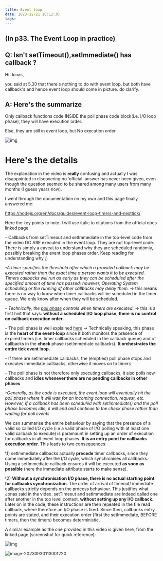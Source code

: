 ```yaml
---
title: Event loop
date: 2023-12-21 10:12:30
tags:
---
```


## (In p33. The Event Loop in practice)

## Q: Isn't setTimeout(),setImmediate() has callback ?

Hi Jonas,

you said at 5.30 that there's nothing to do with event loop, but both have callback's and hence event loop should come in picture. do clarify.

## A: Here's the summarize

Only callback functions code INSIDE the poll phase code block(i.e. I/O loop phase), they will have execution order.

Else, they are still in event loop, but No execution order

![img](https://img-c.udemycdn.com/redactor/raw/q_and_a/2022-09-30_01-04-59-383d660944779bf346b4bea9acee0ced.png)



# Here's the details

The explanation in the video is **really** confusing and actually I was disappointed in discovering no ‘official’ answer has never been given, even though the question seemed to be shared among many users from many months (I guess years now).

I went through the documentation on my own and this page finally answered me:

https://nodejs.org/en/docs/guides/event-loop-timers-and-nexttick/

Here the key points to note. I will use italic to citations from the official docs linked page:

\- Callbacks from setTimeout and setImmediate in the top-level code from the video DO ARE executed in the event loop. They are not top-level code. There is simply a caveat to understand why they are scheduled randomly, possibly breaking the event loop phases order. Keep reading for understanding why ;)

*-A timer specifies the threshold after which a provided callback may be executed rather than the exact time a person wants it to be executed. Timers callbacks will run as early as they can be scheduled after the specified amount of time has passed; however, Operating System scheduling or the running of other callbacks may delay them.* -> this means there is no way to know when timer callbacks will be scheduled in the timer queue. We only know after when they will be scheduled.

*- Technically, the* [*poll phase*](https://nodejs.org/en/docs/guides/event-loop-timers-and-nexttick/#poll) *controls when timers are executed.* -> this is a first hint that says: **without a scheduled I/O loop phase, there is no control on callback execution order.**

\- The poll phase is well explained [here](https://nodejs.org/en/docs/guides/event-loop-timers-and-nexttick/#poll) -> Technically speaking, this phase is the **heart of the event-loop** since it both monitors the presence of expired timers (i.e. timer callbacks scheduled in the callback queue) and of callbacks in the **check** phase (setImmediate callbacks). **It orchestrates the entire tick event loop.**

\- If there are setImmediate callbacks, the (emptied) poll phase stops and executes immediate callbacks, otherwise it moves on to timers

\- The poll phase is not therefore only executing callbacks, it also polls new callbacks and **idles whenever there are no pending callbacks in other phases**

*-Generally, as the code is executed, the event loop will eventually hit the poll phase where it will wait for an incoming connection, request, etc. However, if a callback has been scheduled with setImmediate() and the poll phase becomes idle, it will end and continue to the check phase rather than waiting for poll events*

We can summarise the entire behaviour by saying that the presence of a valid so called I/O cycle (i.e a valid phase of I/O polling with at least one valid callback to execute) is paramount in setting up an order of execution for callbacks in all event loop phases. **It is an entry point for callbacks execution order.** This leads to two consequences:

\1) setImmediate callbacks actually **precede** timer callbacks, since they come immediately after the I/O cycle, which synchronises all callbacks. Using a setImmediate callback ensures it will be executed **as soon as possible** (here the immediate attribute starts to make sense).

\2) **Without a synchronisation I/O phase, there is no actual starting point for callbacks synchronization**. The order of arrival of timeout/ immediate callbacks strictly depends on the process behaviour. This justifies what Jonas said in the video. setTimeout and setImmediate are indeed called one after another in the top level context, **without setting up any I/O callback**. Later on in the code, these instructions are then repeated in the file read callback, where therefore an I/O phase is fired. Since then, callbacks entry points are stated, and their execution order (first the setImmediate, BEFORE timers, then the timers) becomes deterministic.

A similar example as the one provided in this video is given here, from the linked page (screenshot for quick reference):



![img](https://img-c.udemycdn.com/redactor/raw/q_and_a/2021-09-12_14-45-48-5b1eced2b7673bee0de781ee6edf592d.png)

![image-20230930113001220](C:\Users\orang_9qy7n8e\AppData\Roaming\Typora\typora-user-images\image-20230930113001220.png)